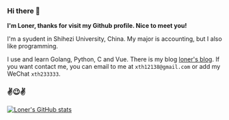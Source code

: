 ### Hi there 👋️

**I'm Loner, thanks for visit my Github profile. Nice to meet you!**

I'm a syudent in Shihezi University, China. My major is accounting, but I also like programming.

I use and learn Golang, Python, C and Vue. There is my blog [loner's blog](https://www.loner1024.top).  If you want contact me, you can email to me at `xth12138@gmail.com` or add my WeChat `xth233333`.

### ✌️😉✌️

[![Loner's GitHub stats](https://github-readme-stats.vercel.app/api?username=loner1024&count_private=true&show_icons=true&theme=gotham)](https://github.com/loner1024)


